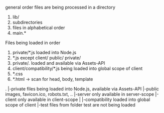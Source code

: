 general order files are being processed in a directory
1. lib/
2. subdirectories
2. files in alphabetical order
3. main.*

Files being loaded in order
1. private/*.js loaded into Node.js
2. *.js except client/ public/ private/
3. private/*.* loaded and available via Assets-API
4. client/compatibility/*.js being loaded into global scope of client
5. *.css
6. *.html -> scan for head, body, template

.
|-private				files being loaded into Node.js, available via Assets-API
|-public				images, favicon.ico, robots.txt, ..
|-server				only available in server-scope
|-client				only available in client-scope
|  |-compatibility		loaded into global scope of client
|-test					files from folder test are not being loaded